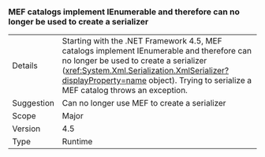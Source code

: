 ### MEF catalogs implement IEnumerable and therefore can no longer be used to create a serializer


|   |   |
|---|---|
|Details|Starting with the .NET Framework 4.5, MEF catalogs implement IEnumerable and therefore can no longer be used to create a serializer (<xref:System.Xml.Serialization.XmlSerializer?displayProperty=name> object). Trying to serialize a MEF catalog throws an exception.|
|Suggestion|Can no longer use MEF to create a serializer|
|Scope|Major|
|Version|4.5|
|Type|Runtime|

